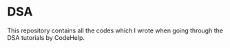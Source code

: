 # DSA
This repository contains all the codes which I wrote when going through the DSA tutorials by CodeHelp.
